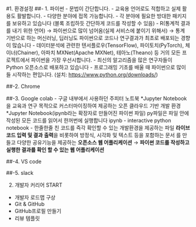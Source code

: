 #1. 환경설정
  ##- 1. 파이썬
      - 문법이 간단합니다.
      - 교육용 언어로도 적합하고 실제 활용도 활발합니다.
      - 다양한 분야에 접목 가능합니다.
      - 각 분야에 필요한 방대한 패키지를 보유하고 있습니다 (블록 조립하듯 간단하게 코드를 작성할           수 있음) 
      - R(통계적 결과를 내기 위한 언어) → 파이썬으로 많이 넘어옴(실제 서비스에 붙이기 위해서)
            → 통계 기반으로 하는 머신러닝, 딥러닝도 파이썬으로 코드나 연구결과가 최초로 배포되는                 경향이 많습니다
      - 데이터분석에 관련한 텐서플로우(TensorFlow), 파이토치(PyTorch), 체이너(Chainer), 아파치            MXNet(Apache MXNet), 테아노(Theano) 등 거의 모든 프로젝트에서 파이썬을 가장 우선시합니다.
      - 최신의 알고리즘을 많은 연구자들이 Python 오픈소스로 배포하고 있습니다
      - 프로그래밍 기초를 배울 때 파이썬으로 많이들 시작하는 편입니다.
    (설치: https://www.python.org/downloads/)
    
  ##-2. Chrome 
  
  ##-3. Google colab
      - 구글 내부에서 사용하던 주피터 노트북 *Jupyter Notebook을 교육과 연구 목적으로 커스터마이징하여 제공하는 오픈 클라우드 기반 개발 환경
      *Jupyter Notebook(ipynb라는 확장자로 만들어진 파이썬 파일)
        py파일은 파일 안에 작성된 모든 코드를 읽어서 한꺼번에 실행합니다 
        ipynb - interactive python notebook - 한줄한줄 친 코드를 즉각 확인할 수 있는 개발환경을           제공하는 파일 
        **라이브 코드 입력 및 결과 출력**을 비롯하여 방정식, 시각화 및 텍스트 등을 포함하는 문서            를 만들고 다양한 공유기능을 제공하는 **오픈소스 웹 어플리케이션** 
        → **파이썬 코드를 작성하고 실행한 결과를 확인 할 수 있는 웹 어플리케이션**


  ##-4. VS code

  
  ##-5. slack


2. 개발자 커리어 START
 - 개발자 로드맵 구상
 - Git & GitHub
 - GitHub프로필 만들기
 - 리뷰 템플릿
   
